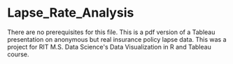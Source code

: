 # Lapse_Rate_Analysis

There are no prerequisites for this file. This is a pdf version of a Tableau presentation on anonymous but real insurance policy lapse data. This was a project for RIT M.S. Data Science's Data Visualization in R and Tableau course. 
